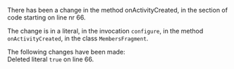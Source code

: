 There has been a change in the method onActivityCreated, in the section of code starting on line nr 66.
  
The change is in a literal, in the invocation ```configure```, in the method ```onActivityCreated```, in the class ```MembersFragment```.
  
The following changes have been made:  
Deleted literal ```true``` on line 66.  
